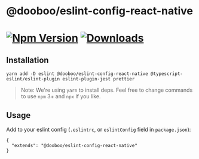 # @dooboo/eslint-config-react-native

[![Npm Version](http://img.shields.io/npm/v/@dooboo/eslint-config-react-native.svg?style=flat-square)](https://npmjs.org/package/@dooboo/eslint-config-react-native)
[![Downloads](http://img.shields.io/npm/dm/@dooboo/eslint-config-react-native.svg?style=flat-square)](https://npmjs.org/package/@dooboo/eslint-config-react-native)
=========

## Installation

```
yarn add -D eslint @dooboo/eslint-config-react-native @typescript-eslint/eslint-plugin eslint-plugin-jest prettier
```

> Note: We're using `yarn` to install deps. Feel free to change commands to use `npm` 3+ and `npx` if you like.

## Usage

Add to your eslint config (`.eslintrc`, or `eslintConfig` field in `package.json`):

```
{
  "extends": "@dooboo/eslint-config-react-native"
}
```
